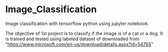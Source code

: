 # Image_Classification
Image classification with tensorflow python using jupyter notebook.

The objective of 1st project is to classify if the image is of a cat or a dog. It is trained and tested using labeled dataset of downloaded
from "https://www.microsoft.com/en-us/download/details.aspx?id=54765"
